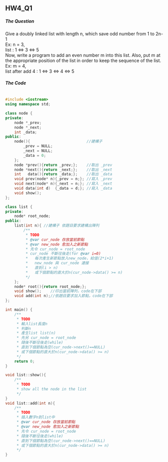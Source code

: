 ## HW4_Q1

##### The Question

Give a doubly linked list with length n, which save odd number from 1 to 2n-1  
Ex: n = 3,  
list : 1 ⇔ 3 ⇔ 5  
Now, write a program to add an even number m into this list. Also, put m at the appropriate position of the list in order to keep the sequence of the list.  
Ex: m = 4,  
list after add 4 : 1 ⇔ 3 ⇔ 4 ⇔ 5

##### The Code

``` c++

#include <iostream>
using namespace std;

class node {
private:
    node *_prev;
    node *_next;
    int _data;
public:
    node(){                         //建構子
        _prev = NULL;
        _next = NULL;
        _data = 0;
    };
    node *prev(){return _prev;};    //取出 _prev
    node *next(){return _next;};    //取出 _next
    int   data(){return _data;};    //取出 _data
    void prev(node* n){_prev = n;}; //寫入 _prev
    void next(node* n){_next = n;}; //寫入 _next
    void data(int d)  {_data = d;}; //寫入 _data
    void show();
};

class list {
private:
    node* root_node;
public:
    list(int n){ //建構子 依題目要求建構出陣列
        /**
         * TODO
         * @var cur_node 存放當前節點
         * @var new_node 愈加入之新節點
         * 先令 cur_node = root_node
         * cur_node 不斷往後走(for @var i=0)
         *   每次產生新節點放入new_node，給值(2*i+1)
         *   new_node 與 cur_node 連接
         *   直到(i > n)
         *   或下個節點的直大於n(cur_node->data() >= n)
         */
    };
    node* root(){return root_node;};
    void show();    //印出當前陣列，code在下部
    void add(int n);//依題目要求加入節點，code在下部
};

int main() {
    /**
     * TODO
     * 輸入list長度n
     * 判斷n
     * 產生list list(n)
     * 先另 cur_node = root_node
     * 隨後不斷往後走(while)
     * 直到下個節點為空(cur_node->next()==NULL)
     * 或下個節點的直大於n(cur_node->data() >= n)
     */
    return 0;
}

void list::show(){
    /**
     * TODO
     * show all the node in the list
     */
}
void list::add(int n){
    /**
     * TODO
     * 插入數字n到list中
     * @var cur_node 存放當前節點
     * @var new_node 愈加入之新節點
     * 先令 cur_node = root_node
     * 隨後不斷往後走(while)
     * 直到下個節點為空(cur_node->next()==NULL)
     * 或下個節點的直大於n(cur_node->data() >= n)
     */
}

```
